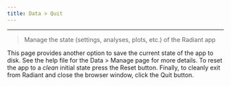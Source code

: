 ```yaml
---
title: Data > Quit
---
```


***

> Manage the state (settings, analyses, plots, etc.) of the Radiant app

This page provides another option to save the current state of the app to disk. See the help file for the Data > Manage page for more details. To reset the app to a _clean_ initial state press the Reset button. Finally, to cleanly exit from Radiant and close the browser window, click the Quit button.
